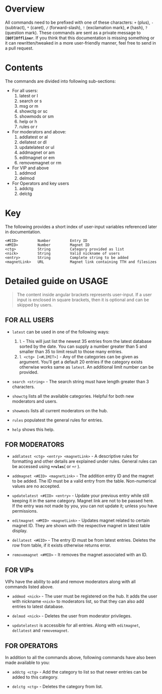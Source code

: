 # Overview
All commands need to be prefixed with one of these characters: `+` (plus), `-` (subtract), `*` (caret),
`/` (forward-slash), `!` (exclamation mark), `#` (hash), `?` (question mark). These commands are sent
as a private message to **`[BOT]Offliner`**. If you think that this documentation is missing something
or it can rewritten/tweaked in a more user-friendly manner, feel free to send in a pull request.

# Contents
The commands are divided into following sub-sections:

 - For all users:
    1. latest or l
    1. search or s
    1. msg or m
    1. showctg or sc
    1. showmods or sm
    1. help or h
    1. rules or r
 - For moderators and above:
    1. addlatest or al
    1. dellatest or dl
    1. updatelatest or ul
    1. addmagnet or am
    1. editmagnet or em
    1. removemagnet or rm
 - For VIP and above
    1. addmod
    1. delmod
 - For Operators and key users
    1. addctg
    1. delctg

# Key
The following provides a short index of user-input variables referenced later in documentation.

    <#EID>         Number         Entry ID
    <#MID>         Number         Magnet ID
    <ctg>          String         Category provided as list
    <nick>         String         Valid nickname of users
    <entry>        String         Complete string to be added
    <magnetLink>   URL            Magnet link containing TTH and filesizes

# Detailed guide on USAGE

> The content inside angular brackets represents user-input. If a
> user input is enclosed in square brackets, then it is optional and
> can be skipped by users.

## FOR ALL USERS

 - `latest` can be used in one of the following ways:
    1. `l` - This will just list the newest 35 entries from the latest database sorted by the date. You can
    supply a number greater than 5 and smaller than 35 to limit result to those many entries.
    2. `l <ctg> [<#LIMIT>]` - Any of the categories can be given as argument. You'll get a default 20 entries if the
    category exists otherwise works same as `latest`. An additional limit number can be provided.

 - `search <string>` - The search string must have length greater than 3 characters.

 - `showctg` lists all the available categories. Helpful for both new moderators and users.

 - `showmods` lists all current moderators on the hub.

 - `rules` populatest the general rules for entries.

 - `help` shows this help.

## FOR MODERATORS

 - `addlatest <ctg> <entry> <magnetLink>` - A descriptive rules for formatting and other details are explained
 under rules. General rules can be accessed using **`+rules`**( or `+r` ).

 - `addmagnet <#EID> <magnetLink>` - The addition entry ID and the magnet to be added. The ID must be a
 valid entry from the table. Non-numerical values are no accepted.

 - `updatelatest <#EID> <entry>` - Update your previous entry while still keeping it in the same
 category. Magnet link are not to be passed here. If the entry was not made by you, you can not
 update it; unless you have permissions.

 - `editmagnet <#MID> <magnetLink>` - Updates magnet related to certain magnet ID. They are shown with
 the respective magnet in latest table display.

 - `dellatest <#EID>` - The entry ID must be from latest entries. Deletes the row from table, if it exists
 otherwise returns error.

 - `removemagnet <#MID>` - It removes the magnet associated with an ID.

## FOR VIPs
VIPs have the ability to add and remove moderators along with all commands listed above.

 - `addmod <nick>` - The user must be registered on the hub. It adds the user with nickname `<nick>` to
 moderators list, so that they can also add entries to latest database.

 - `delmod <nick>` - Deletes the user from moderator privileges.

 - `updatelatest` is accessible for all entries. Along with `editmagnet`, `dellatest` and `removemagnet`.

## FOR OPERATORS
In addition to all the commands above, following commands have also been made available to you:

 - `addctg <ctg>` - Add the category to list so that newer entries can be added to this category.

 - `delctg <ctg>` - Deletes the category from list.
